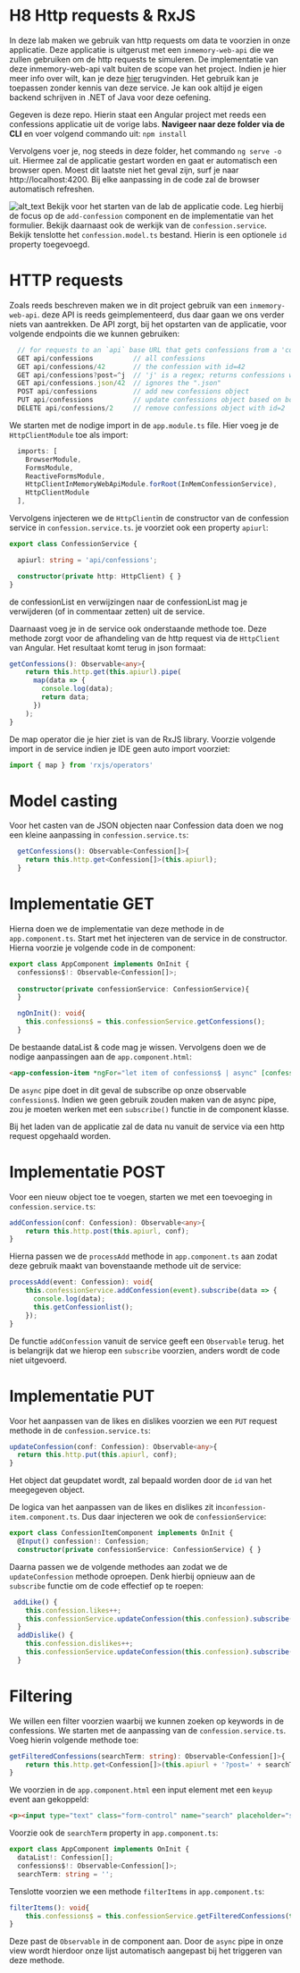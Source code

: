 # H8 Http requests & RxJS
In deze lab maken we gebruik van http requests om data te voorzien in onze applicatie. Deze applicatie is uitgerust met een `inmemory-web-api` die we zullen gebruiken om de http requests te simuleren. De implementatie van deze inmemory-web-api valt buiten de scope van het project. Indien je hier meer info over wilt, kan je deze [hier](https://github.com/angular/angular/tree/master/packages/misc/angular-in-memory-web-api) terugvinden. Het gebruik kan je toepassen zonder kennis van deze service. Je kan ook altijd je eigen backend schrijven in .NET of Java voor deze oefening.

Gegeven is deze repo. Hierin staat een Angular project met reeds een confessions applicatie uit de vorige labs. **Navigeer naar deze folder via de CLI** en voer volgend commando uit: ```npm install```
 
Vervolgens voer je, nog steeds in deze folder, het commando ```ng serve -o``` uit. Hiermee zal de applicatie gestart worden en gaat er automatisch een browser open. Moest dit laatste niet het geval zijn, surf je naar http://localhost:4200. Bij elke aanpassing in de code zal de browser automatisch refreshen.

![alt_text](https://i.imgur.com/TT9FcyW.png "image_tooltip") Bekijk voor het starten van de lab de applicatie code. Leg hierbij de focus op de `add-confession` component en de implementatie van het formulier. Bekijk daarnaast ook de werkijk van de `confession.service`. Bekijk tenslotte het `confession.model.ts` bestand. Hierin is een optionele `id` property toegevoegd.

# HTTP requests
Zoals reeds beschreven maken we in dit project gebruik van een `inmemory-web-api`. deze API is reeds geimplementeerd, dus daar gaan we ons verder niets van aantrekken. De API zorgt, bij het opstarten van de applicatie, voor volgende endpoints die we kunnen gebruiken:
```ts
  // for requests to an `api` base URL that gets confessions from a 'confessions' collection 
  GET api/confessions          // all confessions
  GET api/confessions/42       // the confession with id=42
  GET api/confessions?post=^j  // 'j' is a regex; returns confessions whose post starting with 'j' or 'J'
  GET api/confessions.json/42  // ignores the ".json"
  POST api/confessions         // add new confessions object
  PUT api/confessions          // update confessions object based on boject id
  DELETE api/confessions/2     // remove confessions object with id=2
```


We starten met de nodige import in de `app.module.ts` file. Hier voeg je de `HttpClientModule` toe als import:
```ts
  imports: [
    BrowserModule,
    FormsModule,
    ReactiveFormsModule,
    HttpClientInMemoryWebApiModule.forRoot(InMemConfessionService),
    HttpClientModule
  ],
```
Vervolgens injecteren we de `HttpClient`in de constructor van de confession service in `confession.service.ts`. je voorziet ook een property `apiurl`:
```typescript
export class ConfessionService {

  apiurl: string = 'api/confessions';

  constructor(private http: HttpClient) { }
}
```
de confessionList en verwijzingen naar de confessionList mag je verwijderen (of in commentaar zetten) uit de service.

Daarnaast voeg je in de service ook onderstaande methode toe. Deze methode zorgt voor de afhandeling van de http request via de `HttpClient` van Angular. Het resultaat komt terug in json formaat:
```ts
getConfessions(): Observable<any>{
    return this.http.get(this.apiurl).pipe(
      map(data => {
        console.log(data);
        return data;
      })
    );
}
```
De map operator die je hier ziet is van de RxJS library. Voorzie volgende import in de service indien je IDE geen auto import voorziet:
```ts
import { map } from 'rxjs/operators'
```

# Model casting
Voor het casten van de JSON objecten naar Confession data doen we nog een kleine aanpassing in `confession.service.ts`:
```ts
  getConfessions(): Observable<Confession[]>{
    return this.http.get<Confession[]>(this.apiurl);
  }
```
# Implementatie GET
Hierna doen we de implementatie van deze methode in de `app.component.ts`. Start met het injecteren van de service in de constructor. Hierna voorzie je volgende code in de component:
```ts
export class AppComponent implements OnInit {
  confessions$!: Observable<Confession[]>;
  
  constructor(private confessionService: ConfessionService){
  }

  ngOnInit(): void{
    this.confessions$ = this.confessionService.getConfessions();
  }
```
De bestaande dataList & code mag je wissen. Vervolgens doen we de nodige aanpassingen aan de `app.component.html`:
```html
<app-confession-item *ngFor="let item of confessions$ | async" [confession]="item">
  ```
De `async` pipe doet in dit geval de subscribe op onze observable `confessions$`. Indien we geen gebruik zouden maken van de async pipe, zou je moeten werken met een `subscribe()` functie in de component klasse.

Bij het laden van de applicatie zal de data nu vanuit de service via een http request opgehaald worden. 

# Implementatie POST
Voor een nieuw object toe te voegen, starten we met een toevoeging in `confession.service.ts`:
```typescript
addConfession(conf: Confession): Observable<any>{
    return this.http.post(this.apiurl, conf);
}
``` 

Hierna passen we de `processAdd` methode in `app.component.ts` aan zodat deze gebruik maakt van bovenstaande methode uit de service:
```typescript
processAdd(event: Confession): void{
    this.confessionService.addConfession(event).subscribe(data => {
      console.log(data);
      this.getConfessionlist();
    });
}
```
De functie `addConfession` vanuit de service geeft een `Observable` terug. het is belangrijk dat we hierop een `subscribe` voorzien, anders wordt de code niet uitgevoerd.
# Implementatie PUT
Voor het aanpassen van de likes en dislikes voorzien we een `PUT` request methode in de `confession.service.ts`:
```typescript
updateConfession(conf: Confession): Observable<any>{
  return this.http.put(this.apiurl, conf);
}
```
Het object dat geupdatet wordt, zal bepaald worden door de `id` van het meegegeven object.

De logica van het aanpassen van de likes en dislikes zit in`confession-item.component.ts`. Dus daar injecteren we ook de `confessionService`:
```typescript
export class ConfessionItemComponent implements OnInit {
  @Input() confession!: Confession;
  constructor(private confessionService: ConfessionService) { }
```
Daarna passen we de volgende methodes aan zodat we de `updateConfession` methode oproepen. Denk hierbij opnieuw aan de `subscribe` functie om de code effectief op te roepen:
```typescript
 addLike() {
    this.confession.likes++;
    this.confessionService.updateConfession(this.confession).subscribe();
  }
  addDislike() {
    this.confession.dislikes++;
    this.confessionService.updateConfession(this.confession).subscribe();
  }
  ```

# Filtering
We willen een filter voorzien waarbij we kunnen zoeken op keywords in de confessions. We starten met de aanpassing van de `confession.service.ts`. Voeg hierin volgende methode toe:
```typescript
getFilteredConfessions(searchTerm: string): Observable<Confession[]>{
    return this.http.get<Confession[]>(this.apiurl + '?post=' + searchTerm);
}
```
We voorzien in de `app.component.html` een input element met een `keyup` event aan gekoppeld:
```html
<p><input type="text" class="form-control" name="search" placeholder="search..." [(ngModel)]="searchTerm" (keyup)="filterItems()"/></p>
```

Voorzie ook de `searchTerm` property in `app.component.ts`:
```typescript
export class AppComponent implements OnInit {
  dataList!: Confession[];
  confessions$!: Observable<Confession[]>;
  searchTerm: string = '';
```
Tenslotte voorzien we een methode `filterItems` in `app.component.ts`:
```typescript
filterItems(): void{
    this.confessions$ = this.confessionService.getFilteredConfessions(this.searchTerm);
}
```
Deze past de `Observable` in de component aan. Door de `async` pipe in onze view wordt hierdoor onze lijst automatisch aangepast bij het triggeren van deze methode.
